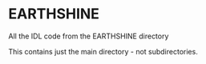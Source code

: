 # EARTHSHINE
All the IDL code from the EARTHSHINE directory

This contains just the main directory - not subdirectories.
